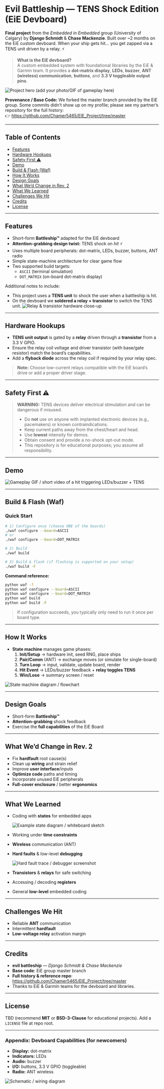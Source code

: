 # Evil Battleship — TENS Shock Edition (EiE Devboard)

**Final project** from the *Embedded in Embedded* group (University of Calgary) by **Django Schmidt** & **Chase Mackenzie**. Built over ~2 months on the EiE custom devboard. When your ship gets hit… you get zapped via a TENS unit driven by a relay. ⚡

> **What is the EiE devboard?**  
> A custom embedded system with foundational libraries by the EiE & Garmin team. It provides a **dot-matrix display**, **LEDs**, **buzzer**, **ANT (wireless) communication**, **buttons**, and **3.3 V toggleable output pins**.

<!-- HERO: leave room for image -->
![Project hero (add your photo/GIF of gameplay here)](docs/hero.jpg)

**Provenance / Base Code:** We forked the master branch provided by the EiE group. Some commits didn’t show up on my profile; please see my partner’s repository for the full history:  
👉 https://github.com/Chamer5465/EIE_Project/tree/master

---

## Table of Contents

- [Features](#features)
- [Hardware Hookups](#hardware-hookups)
- [Safety First ⚠️](#safety-first-️)
- [Demo](#demo)
- [Build & Flash (Waf)](#build--flash-waf)
- [How It Works](#how-it-works)
- [Design Goals](#design-goals)
- [What We’d Change in Rev. 2](#what-wed-change-in-rev-2)
- [What We Learned](#what-we-learned)
- [Challenges We Hit](#challenges-we-hit)
- [Credits](#credits)
- [License](#license)

---

## Features

- Short-form **Battleship™** adapted for the EiE devboard
- **Attention-grabbing design twist:** TENS shock on *hit* ⚡
- Uses multiple board peripherals: dot-matrix, LEDs, buzzer, buttons, ANT radio
- Simple state-machine architecture for clear game flow
- Two supported build targets:
  - `ASCII` (terminal simulation)
  - `DOT_MATRIX` (on-board dot-matrix display)

Additional notes to include:
- This project uses a **TENS unit** to shock the user when a battleship is hit.
- On the devboard we **soldered a relay + transistor** to switch the TENS unit.  
  <!-- leave room for image -->
  ![Relay & transistor hardware close-up](docs/hardware-relay-transistor.jpg)

---

## Hardware Hookups

- **TENS unit output** is gated by a **relay** driven through a **transistor** from a 3.3 V GPIO.
- Ensure the relay coil voltage and driver transistor (with base/gate resistor) match the board’s capabilities.
- Add a **flyback diode** across the relay coil if required by your relay spec.

> **Note:** Choose low-current relays compatible with the EiE board’s drive or add a proper driver stage.

---

## Safety First ⚠️

> **WARNING:** TENS devices deliver electrical stimulation and can be dangerous if misused.  
> - Do **not** use on anyone with implanted electronic devices (e.g., pacemakers) or known contraindications.  
> - Keep current paths away from the chest/heart and head.  
> - Use **lowest** intensity for demos.  
> - Obtain consent and provide a no-shock opt-out mode.  
> - This repository is for educational purposes; you assume all responsibility.

---

## Demo

<!-- leave room for image -->
![Gameplay GIF / short video of a hit triggering LEDs/buzzer + TENS](docs/demo.gif)

---

## Build & Flash (Waf)

### Quick Start

```bash
# 1) Configure once (choose ONE of the boards)
./waf configure --board=ASCII
# or
./waf configure --board=DOT_MATRIX

# 2) Build
./waf build

# 3) Build & flash (if flashing is supported on your setup)
./waf build -F
```

**Command reference:**
```bash
python waf -?
python waf configure --board=ASCII
python waf configure --board=DOT_MATRIX
python waf build
python waf build -F
```

> If configuration succeeds, you typically only need to run it once per board type.

---

## How It Works

- **State machine** manages game phases:
  1. **Init/Setup** → hardware init, seed RNG, place ships  
  2. **Pair/Comm** (ANT) → exchange moves (or simulate for single-board)  
  3. **Turn Loop** → input, validate, update board, render  
  4. **Hit Event** → LEDs/buzzer feedback + **relay toggles TENS**  
  5. **Win/Lose** → summary screen / reset

<!-- leave room for image -->
![State machine diagram / flowchart](docs/state-machine.png)

---

## Design Goals

- Short-form **Battleship™**
- **Attention-grabbing** shock feedback
- Exercise the **full capabilities** of the EiE Board

---

## What We’d Change in Rev. 2

- Fix **hardfault** root cause(s)
- Clean up **wiring** and strain relief
- Improve **user interface**/inputs
- **Optimize code** paths and timing
- Incorporate unused EiE peripherals
- **Full-cover enclosure** / better **ergonomics**

---

## What We Learned

- Coding with **states** for embedded apps  
  <!-- leave room for image -->
  ![Example state diagram / whiteboard sketch](docs/learned-states.png)

- Working under **time constraints**
- **Wireless** communication (ANT)
- **Hard faults** & low-level **debugging**  
  <!-- leave room for image -->
  ![Hard fault trace / debugger screenshot](docs/hardfault-trace.png)

- **Transistors** & **relays** for safe switching
- Accessing / decoding **registers**
- General **low-level** embedded coding

---

## Challenges We Hit

- Reliable **ANT** communication
- Intermittent **hardfault**
- **Low-voltage relay** activation margin

---

## Credits

- **evil battleship** — *Django Schmidt & Chase Mackenzie*  
- **Base code**: EiE group master branch  
- **Full history & reference repo**: https://github.com/Chamer5465/EIE_Project/tree/master  
- Thanks to EiE & Garmin teams for the devboard and libraries.

---

## License

TBD (recommend **MIT** or **BSD-3-Clause** for educational projects). Add a `LICENSE` file at repo root.

---

### Appendix: Devboard Capabilities (for newcomers)

- **Display:** dot-matrix  
- **Indicators:** LEDs  
- **Audio:** buzzer  
- **I/O:** buttons, 3.3 V GPIO (toggleable)  
- **Radio:** ANT wireless

<!-- Optional extra: wiring diagram -->
<!-- leave room for image -->
![Schematic / wiring diagram](docs/wiring-diagram.png)
